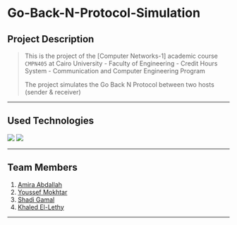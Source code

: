 # Go-Back-N-Protocol-Simulation

## Project Description

> This is the project of the [Computer Networks-1] academic course `CMPN405` at Cairo University - Faculty of Engineering - Credit Hours System - Communication and Computer Engineering Program
>
> The project simulates the Go Back N Protocol between two hosts (sender & receiver)
***

## Used Technologies

<img src="https://img.shields.io/badge/-omnet%2B%2B-blue"> <img src="https://img.shields.io/badge/-c++-black?logo=c%2B%2B&style=social">

***

## Team Members

1. [Amira Abdallah](https://github.com/AmiraAbdallah295)
2. [Youssef Mokhtar](https://github.com/YoussefMokhtarr)
3. [Shadi Gamal]()
4. [Khaled El-Lethy](https://github.com/ellethykhaled)

***
